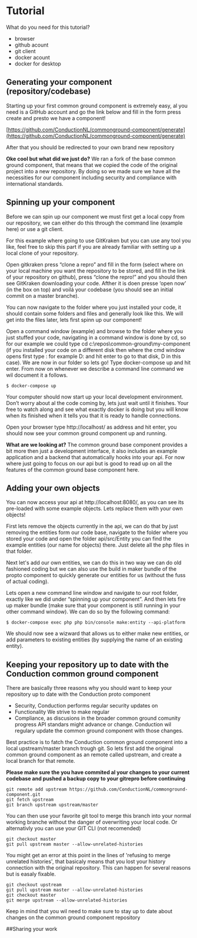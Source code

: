 # Tutorial

What do you need for this tutorial?
* browser
* github acount
* git client
* docker acount
* docker for desktop

## Generating your component (repository/codebase)
Starting up your first common ground component is extremely easy, al you need is a GitHub account and go the link below and fill in the form press create and presto we have a component!

[https://github.com/ConductionNL/commonground-component/generate](https://github.com/ConductionNL/commonground-component/generate)

After that you should be redirected to your own brand new repository 

**Oke cool but what did we just do?**
We ran a fork of the base common ground component, that means that we copied the code of the original project into a new repository. By doing so we made sure we have all the necessities for our component including security and compliance with international standards. 

## Spinning up your component
Before we can spin up our component we must first get a local copy from our repository, we can either do this through the command line (example here) or use a git client. 

For this example where going to use GitKraken but you can use any tool you like, feel free to skip this part if you are already familiar with setting up a local clone of your repository.

Open gitkraken press “clone a repro” and fill in the form (select where on your local machine you want the repository to be stored, and fill in the link of your repository on github), press “clone the repro!” and you should then see GitKraken downloading your code. Afther it is doen presse ‘open now’ (in the box on top) and voilá your codebase (you should see an initial commit on a master branche).

You can now navigate to the folder where you just installed your code, it should contain some folders and files and generally look like this. We will get into the files later, lets first spinn up our component!

Open a command window (example) and browse to the folder where you just stuffed your code, navigating in a command window is done by cd, so for our example we could type 
cd c:\repos\common-ground\my-component (if you installed your code on a different disk then where the cmd window opens first type <diskname>: for example D: and hit enter to go to that disk, D in this case). We are now in our folder so lets go! Type docker-compose up and hit enter. From now on whenever we describe a command line command we wil document it a follows.

```CLI
$ docker-compose up
```

Your computer should now start up your local development environment. Don’t worry about al the code coming by, lets just wait until it finishes. Your free to watch along and see what exactly docker is doing but you will know when its finished when it tells you that it is ready to handle connections. 

Open your browser type http://localhost/ as address and hit enter, you should now see your common ground component up and running.

**What are we looking at?**
The common ground base component provides a bit more then just a development interface, it also includes an example application and a backend that automatically hooks into your api. For now where just going to focus on our api but is good to read up on all the features of the common ground base component here.  

## Adding your own objects
You can now access your api at http://localhost:8080/, as you can see its pre-loaded with some example objects. Lets replace them with your own objects!

First lets remove the objects currently in the api, we can do that by just removing the entities form our code base, navigate to the folder where you stored your code and open the folder api/src/Entity you can find the example entities (our name for objects) there. Just delete all the php files in that folder.

Next let's add our own entities, we can do this in two way we can do old fashioned coding but we can also use the build in maker bundle of the propto component to quickly generate our entities for us (without the fuss of actual coding).
 
Lets open a new command line window and navigate to our root folder, exactly like we did under “spinning up your component”. And then lets fire up maker bundle (make sure that your component is still running in your other command window). We can do so by the following command:

```CLI
$ docker-compose exec php php bin/console make:entity --api-platform
```
We should now see a wizward that allows us to either make new entities, or add parameters to existing entities (by supplying the name of an existing entity). 

## Keeping your repository up to date with the Conduction common ground component 

There are basically three reasons why you should want to keep your repository up to date with the Conduction proto component
* Security, Conduction performs regular security updates on 
* Functionality We strive to make regular 
* Compliance, as discusions in the broader common ground comunity progress API standars might advance or change. Conduction wil regulary update the common ground component with those changes. 

Best practice is to fatch the Conduction common ground component into a local upstream/master branch trough git. So lets first add the original common ground component as an remote called upstream, and create a local branch for that remote.  

__Please make sure the you have commited al your changes to your current codebase and pushed a backup copy to your gitrepro before continuing__

```CLI
git remote add upstream https://github.com/ConductionNL/commonground-component.git
git fetch upstream
git branch upstream upstream/master
```

You can then use your favorite git tool to merge this branch into your normal working branche without the danger of overwriting your local code. Or alternativly you can use your GIT CLI (not  recomended)

```CLI
git checkout master
git pull upstream master --allow-unrelated-histories
```

You might get an error at this point in the lines of 'refusing to merge unrelated histories', that basicaly means that you lost your history connection with the original repository. This can happen for several reasons but is easaly fixable.

```CLI
git checkout upstream
git pull upstream master --allow-unrelated-histories
git checkout master
git merge upstream --allow-unrelated-histories
``` 

Keep in mind that you wil need to make sure to stay up to date about changes on the common ground component repository 

##Sharing your work 